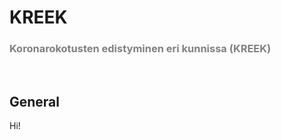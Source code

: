 # KREEK

### <span style="color: gray" > Koronarokotusten edistyminen eri kunnissa (KREEK) </span>

<br />

## General

Hi!
